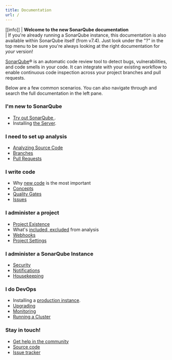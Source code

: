 ```yaml
---
title: Documentation
url: /
---
```


[[info]]
| **Welcome to the new SonarQube documentation**  
| If you're already running a SonarQube instance, this documentation is also available within SonarQube itself (from v7.4). Just look under the "?" in the top menu to be sure you're always looking at the right documentation for _your_ version!

[SonarQube](http://www.sonarqube.org/)® is an automatic code review tool to detect bugs, vulnerabilities, and code smells in your code. It can integrate with your existing workflow to enable continuous code inspection across your project branches and pull requests.

Below are a few common scenarios. You can also navigate through and search the full documentation in the left pane.

### I'm new to SonarQube
* [Try out SonarQube ](/setup/get-started-2-minutes/).
* Installing [the Server](/setup/install-server/).

### I need to set up analysis
* [Analyzing Source Code](/analysis/overview/)
* [Branches](/branches/overview/)
* [Pull Requests](/analysis/pull-request/)

### I write code
* Why [new code](/user-guide/clean-as-you-code/) is the most important
* [Concepts](/user-guide/concepts/)
* [Quality Gates](/user-guide/quality-gates/)
* [Issues](/user-guide/issues/)

### I administer a project
* [Project Existence](/project-administration/project-existence/)
* What's [included, excluded](/project-administration/narrowing-the-focus/) from analysis 
* [Webhooks](/project-administration/webhooks/)
* [Project Settings](/project-administration/project-settings/)

### I administer a SonarQube Instance
* [Security](/instance-administration/security/)
* [Notifications](/instance-administration/notifications/)
* [Housekeeping](/instance-administration/housekeeping/)

### I do DevOps
* Installing a [production instance](/setup/install-server/).
* [Upgrading](/setup/upgrading/)
* [Monitoring](/instance-administration/monitoring/)
* [Running a Cluster](/setup/operate-cluster/)

### Stay in touch!
* [Get help in the community](https://www.sonarqube.org/community/)
* [Source code](https://github.com/SonarSource)
* [Issue tracker](https://jira.sonarsource.com/)